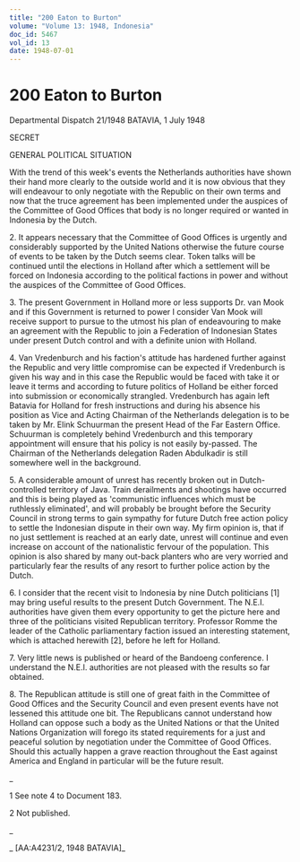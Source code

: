 ```yaml
---
title: "200 Eaton to Burton"
volume: "Volume 13: 1948, Indonesia"
doc_id: 5467
vol_id: 13
date: 1948-07-01
---
```


# 200 Eaton to Burton

Departmental Dispatch 21/1948 BATAVIA, 1 July 1948

SECRET

GENERAL POLITICAL SITUATION

With the trend of this week's events the Netherlands authorities have shown their hand more clearly to the outside world and it is now obvious that they will endeavour to only negotiate with the Republic on their own terms and now that the truce agreement has been implemented under the auspices of the Committee of Good Offices that body is no longer required or wanted in Indonesia by the Dutch.

2\. It appears necessary that the Committee of Good Offices is urgently and considerably supported by the United Nations otherwise the future course of events to be taken by the Dutch seems clear. Token talks will be continued until the elections in Holland after which a settlement will be forced on Indonesia according to the political factions in power and without the auspices of the Committee of Good Offices.

3\. The present Government in Holland more or less supports Dr. van Mook and if this Government is returned to power I consider Van Mook will receive support to pursue to the utmost his plan of endeavouring to make an agreement with the Republic to join a Federation of Indonesian States under present Dutch control and with a definite union with Holland.

4\. Van Vredenburch and his faction's attitude has hardened further against the Republic and very little compromise can be expected if Vredenburch is given his way and in this case the Republic would be faced with take it or leave it terms and according to future politics of Holland be either forced into submission or economically strangled. Vredenburch has again left Batavia for Holland for fresh instructions and during his absence his position as Vice and Acting Chairman of the Netherlands delegation is to be taken by Mr. Elink Schuurman the present Head of the Far Eastern Office. Schuurman is completely behind Vredenburch and this temporary appointment will ensure that his policy is not easily by-passed. The Chairman of the Netherlands delegation Raden Abdulkadir is still somewhere well in the background.

5\. A considerable amount of unrest has recently broken out in Dutch-controlled territory of Java. Train derailments and shootings have occurred and this is being played as 'communistic influences which must be ruthlessly eliminated', and will probably be brought before the Security Council in strong terms to gain sympathy for future Dutch free action policy to settle the Indonesian dispute in their own way. My firm opinion is, that if no just settlement is reached at an early date, unrest will continue and even increase on account of the nationalistic fervour of the population. This opinion is also shared by many out-back planters who are very worried and particularly fear the results of any resort to further police action by the Dutch.

6\. I consider that the recent visit to Indonesia by nine Dutch politicians [1] may bring useful results to the present Dutch Government. The N.E.I. authorities have given them every opportunity to get the picture here and three of the politicians visited Republican territory. Professor Romme the leader of the Catholic parliamentary faction issued an interesting statement, which is attached herewith [2], before he left for Holland.

7\. Very little news is published or heard of the Bandoeng conference. I understand the N.E.I. authorities are not pleased with the results so far obtained.

8\. The Republican attitude is still one of great faith in the Committee of Good Offices and the Security Council and even present events have not lessened this attitude one bit. The Republicans cannot understand how Holland can oppose such a body as the United Nations or that the United Nations Organization will forego its stated requirements for a just and peaceful solution by negotiation under the Committee of Good Offices. Should this actually happen a grave reaction throughout the East against America and England in particular will be the future result.

_

1 See note 4 to Document 183.

2 Not published.

_

_ [AA:A4231/2, 1948 BATAVIA]_
